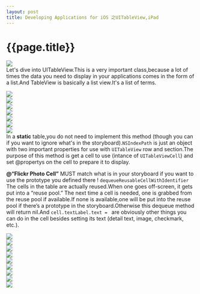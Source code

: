 ```yaml
---
layout: post
title: Developing Applications for iOS 之UITableView,iPad
---
```

{{page.title}}
=========================
<img src="/images/posts/2019-01-04/Stanford_CS193p,png"> <br/>
Let's dive into UITableView.This is a very important class,because a lot of times the data you need to display in your applications comes in the form of a list.And TableView is basically a list view.It's a list of terms.

<img src="/images/posts/2019-01-04/UITableView_intro.png"> <br/>
<img src="/images/posts/2019-01-04/UITableView_Dynamic_Static.png"> <br/>
<img src="/images/posts/2019-01-04/UITableView_Sections_Or_Not.png"> <br/>
<img src="/images/posts/2019-01-04/UITableView_Cell_Type.png"> <br/>
<img src="/images/posts/2019-01-04/UITableView_Protocols_intro.png"> <br/>
<img src="/images/posts/2019-01-04/UITableViewDataSource_intro.png"> <br/>
<img src="/images/posts/2019-01-04/UITableViewDataSource_get_UITableViewCell.png"> <br/>
In a **static** table,you do not need to implement this method (though you can if you want to ignore what's in the storyboard).`NSIndexPath` is just an object with two important properties for use with `UITableView` row and section.The purpose of this method is get a cell to use (intance of `UITableViewCell`) and set @propertys on the cell to prepare it to display. <br/>

**@“Flickr Photo Cell”** MUST match what is in your storyboard if you want to use the prototype you defined there ! `dequeueReusableCellWithIdentifier` The cells in the table are actually reused.When one goes off-screen, it gets put into a “reuse pool.” The next time a cell is needed, one is grabbed from the reuse pool if available.If none is available,one will be put into the reuse pool if there’s a prototype in the storyboard.Otherwise this dequeue method will return nil.And `cell.textLabel.text = ` are obviously other things you can do in the cell besides setting its text (detail text, image, checkmark, etc.).<br/> 

<img src="/images/posts/2019-01-04/UITableViewDataSource_count_of_rows_sections.png"> <br/>
<img src="/images/posts/2019-01-04/UITableViewDataSource_other_methods.png"> <br/>
<img src="/images/posts/2019-01-04/UITableViewDelegate_intro.png"> <br/>
<img src="/images/posts/2019-01-04/UITableView_Target_Action.png"> <br/>
<img src="/images/posts/2019-01-04/UITableView_Detail_Disclosure.png"> <br/>
<img src="/images/posts/2019-01-04/UITableViewDelegate_other_methods.png"> <br/>
<img src="/images/posts/2019-01-04/UITableView_Segue.png"> <br/>
<img src="/images/posts/2019-01-04/UITableView_Spinner.png"> <br/>
<img src="/images/posts/2019-01-04/UITableView_Model_changes.png"> <br/>
